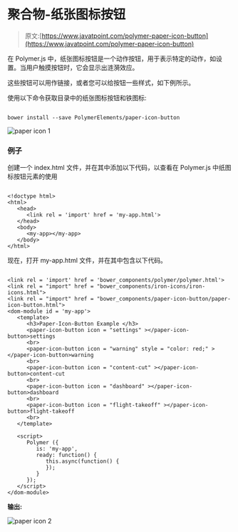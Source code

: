 # 聚合物-纸张图标按钮

> 原文:[https://www.javatpoint.com/polymer-paper-icon-button](https://www.javatpoint.com/polymer-paper-icon-button)

在 Polymer.js 中，纸张图标按钮是一个动作按钮，用于表示特定的动作，如设置。当用户触摸按钮时，它会显示出涟漪效应。

这些按钮可以用作链接，或者您可以给按钮一些样式，如下例所示。

使用以下命令获取目录中的纸张图标按钮和铁图标:

```

bower install --save PolymerElements/paper-icon-button

```

![paper icon 1](../Images/cdb5c55c9091bfb2b29ff29717f707d6.png)

### 例子

创建一个 index.html 文件，并在其中添加以下代码，以查看在 Polymer.js 中纸图标按钮元素的使用

```

<!doctype html>
<html>
   <head>
      <link rel = 'import' href = 'my-app.html'>
   </head>
   <body>    
      <my-app></my-app>
   </body>
</html>

```

现在，打开 my-app.html 文件，并在其中包含以下代码。

```

<link rel = 'import' href = 'bower_components/polymer/polymer.html'>
<link rel = "import" href = "bower_components/iron-icons/iron-icons.html">
<link rel = "import" href = "bower_components/paper-icon-button/paper-icon-button.html">
<dom-module id = 'my-app'>
   <template>
      <h3>Paper-Icon-Button Example </h3>
      <paper-icon-button icon = "settings" ></paper-icon-button>settings
      <br>
      <paper-icon-button icon = "warning" style = "color: red;" ></paper-icon-button>warning
      <br>
      <paper-icon-button icon = "content-cut" ></paper-icon-button>content-cut
      <br>
      <paper-icon-button icon = "dashboard" ></paper-icon-button>dashboard
      <br>
      <paper-icon-button icon = "flight-takeoff" ></paper-icon-button>flight-takeoff
      <br>
   </template>

   <script>
      Polymer ({
         is: 'my-app',
         ready: function() {
            this.async(function() {         
            });
         }
      });
   </script>
</dom-module>

```

**输出:**

![paper icon 2](../Images/9a95544431a4d151d9939ded8001f6ee.png)